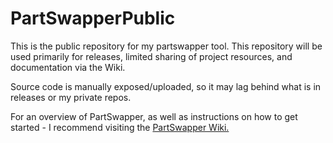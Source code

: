 # PartSwapperPublic

This is the public repository for my partswapper tool.
This repository will be used primarily for releases, limited sharing of project resources, and documentation via the Wiki.

Source code is manually exposed/uploaded, so it may lag behind what is in releases or my private repos.

For an overview of PartSwapper, as well as instructions on how to get started - I recommend visiting the [PartSwapper Wiki.](https://github.com/CaptainPicarl/PartSwapperPublic/wiki/Get-Started)
